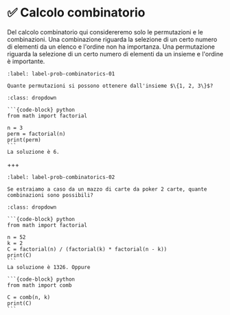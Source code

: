 # ✅ Calcolo combinatorio

Del calcolo combinatorio qui considereremo solo le permutazioni e le combinazioni. Una combinazione riguarda la selezione di un certo numero di elementi da un elenco e l'ordine non ha importanza. Una permutazione riguarda la selezione di un certo numero di elementi da un insieme e l'ordine è importante.

```{exercise}
:label: label-prob-combinatorics-01

Quante permutazioni si possono ottenere dall'insieme $\{1, 2, 3\}$?
```

````{solution} label-prob-combinatorics-01
:class: dropdown

```{code-block} python
from math import factorial

n = 3
perm = factorial(n)
print(perm)
```
La soluzione è 6.
````

+++

```{exercise}
:label: label-prob-combinatorics-02

Se estraiamo a caso da un mazzo di carte da poker 2 carte, quante combinazioni sono possibili?
```

````{solution} label-prob-combinatorics-02
:class: dropdown

```{code-block} python
from math import factorial

n = 52
k = 2
C = factorial(n) / (factorial(k) * factorial(n - k))
print(C)
```
La soluzione è 1326. Oppure

```{code-block} python
from math import comb

C = comb(n, k)
print(C)
```

````
